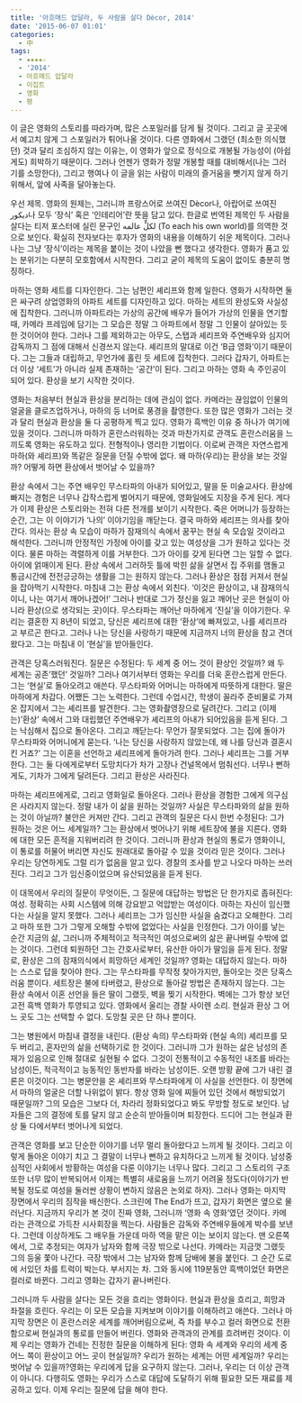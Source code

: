 ```yaml
---
title: '아흐매드 압달라, 두 사람을 살다 Dècor, 2014'
date: '2015-06-07 01:01'
categories:
  - 中
tags:
  - ★★★★☆
  - '2014'
  - 아흐매드 압달라
  - 이집트
  - 영화
  - 평
---
```


이 글은 영화의 스토리를 따라가며, 많은 스포일러를 담게 될 것이다. 그리고 글 곳곳에서 예고치 않게 그 스포일러가 튀어나올 것이다. 다른 영화에서 그랬던 (최소한 의식했던) 것과 달리 조심하지 않는 이유는, 이 영화가 앞으로 정식으로 개봉될 가능성이 (아쉽게도) 희박하기 때문이다. 그러나 언젠가 영화가 정말 개봉할 때를 대비해서(나는 그러기를 소망한다), 그리고 행여나 이 글을 읽는 사람이 미래의 즐거움을 뺏기지 않게 하기 위해서, 앞에 사족을 달아놓는다.

우선 제목. 영화의 원제는, 그러니까 프랑스어로 쓰여진 Dècor나, 아랍어로 쓰여진 ديكور나 모두 ‘장식’ 혹은 ‘인테리어’란 뜻을 담고 있다. 한글로 번역된 제목인 두 사람을 살다는 티저 포스터에 실린 문구인 لكلٍّ عالمه (To each his own world)를 의역한 것으로 보인다. 확실히 전자보다는 후자가 영화의 내용을 이해하기 쉬운 제목이다. 그러나 나는 그냥 ‘장식’이라는 제목을 붙이는 것이 나았을 뻔 했다고 생각한다. 영화가 품고 있는 분위기는 다분히 모호함에서 시작한다. 그리고 굳이 제목의 도움이 없이도 충분히 명징하다.

마하는 영화 세트를 디자인한다. 그는 남편인 셰리프와 함께 일한다. 영화가 시작하면 둘은 싸구려 상업영화의 아파트 세트를 디자인하고 있다. 마하는 세트의 완성도와 사실성에 집착한다. 그러니까 아파트라는 가상의 공간에 배우가 들어가 가상의 인물을 연기할 때, 카메라 프레임에 담기는 그 모습은 정말 그 아파트에서 정말 그 인물이 살아있는 듯한 것이어야 한다. 그러나 그를 제외하고는 아무도, 스탭과 셰리프와 주연배우와 심지어 감독까지 그 점에 대해서 신경쓰지 않는다. 셰리프의 말대로 이건 ‘B급 영화’이기 때문이다. 그는 그들과 대립하고, 무언가에 홀린 듯 세트에 집착한다. 그러다 갑자기, 아파트는 더 이상 ‘세트’가 아니라 실제 존재하는 ‘공간’이 된다. 그리고 마하는 영화 속 주인공이 되어 있다. 환상을 보기 시작한 것이다.

영화는 처음부터 현실과 환상을 분리하는 데에 관심이 없다. 카메라는 끊임없이 인물의 얼굴을 클로즈업하거나, 마하의 등 너머로 풍경을 촬영한다. 또한 많은 영화가 그러는 것과 달리 현실과 환상을 둘 다 공평하게 찍고 있다. 영화가 흑백인 이유 중 하나가 여기에 있을 것이다. 그러니까 마하가 혼란스러워하는 것과 마찬가지로 관객도 혼란스러움을 느끼도록 영화는 유도하고 있다. 전형적이나 영리한 기법이다. 이로써 관객은 자연스럽게 마하(와 셰리프)와 똑같은 질문을 던질 수밖에 없다. 왜 마하(우리)는 환상을 보는 것일까? 어떻게 하면 환상에서 벗어날 수 있을까?

환상 속에서 그는 주연 배우인 무스타파의 아내가 되어있고, 딸을 둔 미술교사다. 환상에 빠지는 경험은 너무나 갑작스럽게 벌어지기 때문에, 영화일에도 지장을 주게 된다. 게다가 이제 환상은 스토리와는 전혀 다른 전개를 보이기 시작한다. 죽은 어머니가 등장하는 순간, 그는 이 이야기가 ‘나의’ 이야기임을 깨닫는다. 결국 마하와 셰리프는 의사를 찾아간다. 의사는 환상 속 모습이 마하가 잠재의식 속에서 꿈꾸는 현실 속 모습일 것이라고 해석한다. 그러니까 안정적인 가정에 아이를 갖고 있는 여성상을 그가 원하고 있다는 것이다. 물론 마하는 격렬하게 이를 거부한다. 그가 아이를 갖게 된다면 그는 일할 수 없다. 아이에 얽매이게 된다. 환상 속에서 그러하듯 틀에 박힌 삶을 살면서 집 주위를 맴돌고 통금시간에 전전긍긍하는 생활을 그는 원하지 않는다. 그러나 환상은 점점 커져서 현실을 잡아먹기 시작한다. 마침내 그는 환상 속에서 외친다. ‘이것은 환상이고, 내 잠재의식이니, 나는 여기서 깨어나겠어!’ 그러나 반대로 그가 정신을 잃고 깨어난 곳은 현실이 아니라 환상(으로 생각되는 곳)이다. 무스타파는 깨어난 마하에게 ‘진실’을 이야기한다. 우리는 결혼한 지 8년이 되었고, 당신은 셰리프에 대한 ‘환상’에 빠져있고, 나를 셰리프라고 부르곤 한다고. 그러나 나는 당신을 사랑하기 때문에 지금까지 너의 환상을 참고 견뎌왔다고. 그는 마침내 이 ‘현실’을 받아들인다.

관객은 당혹스러워진다. 질문은 수정된다: 두 세계 중 어느 것이 환상인 것일까? 왜 두 세계는 공존’했던’ 것일까? 그러나 여기서부터 영화는 우리를 더욱 혼란스럽게 만든다. 그는 ‘현실’로 돌아오려고 애쓴다. 무스타파와 어머니는 마하에게 따뜻하게 대한다. 딸은 마하에게 차갑다. 어쨌든 그는 노력한다. 그런데 수업시간, 학생이 꼴라주 준비물로 가져온 잡지에서 그는 셰리프를 발견한다. 그는 영화촬영장으로 달려간다. 그리고 (이제는)’환상’ 속에서 그와 대립했던 주연배우가 셰리프의 아내가 되어있음을 듣게 된다. 그는 낙심해서 집으로 돌아온다. 그리고 깨닫는다: 무언가 잘못되었다. 그는 집에 돌아가 무스타파와 어머니에게 묻는다. ‘나는 당신을 사랑하지 않았는데, 왜 나를 당신과 결혼시킨 거죠?’ 그는 이혼을 선언하고 셰리프에게 돌아가려 한다. 그러나 셰리프는 그를 거부한다. 그는 둘 다에게로부터 도망치다가 차가 고장나 건널목에서 멈춰선다. 너무나 뻔하게도, 기차가 그에게 달려든다. 그리고 환상은 사라진다.

마하는 셰리프에게로, 그리고 영화일로 돌아온다. 그러나 환상을 경험한 그에게 의구심은 사라지지 않는다. 정말 내가 이 삶을 원하는 것일까? 사실은 무스타파와의 삶을 원하는 것이 아닐까? 불안은 커져만 간다. 그리고 관객의 질문은 다시 한번 수정된다: 그가 원하는 것은 어느 세계일까? 그는 환상에서 벗어나기 위해 세트장에 불을 지른다. 영화에 대한 모든 흔적을 지워버리려 한 것이다. 그러니까 환상과 현실의 통로가 영화이니, 이 통로를 허물어 버리면 자신도 원래대로 돌아갈 수 있을 것이라 믿은 것이다. 그러나 우리는 당연하게도 그럴 리가 없음을 알고 있다. 경찰의 조사를 받고 나오다 마하는 쓰러진다. 그리고 그가 임신중이었으며 유산되었음을 듣게 된다.

이 대목에서 우리의 질문이 무엇이든, 그 질문에 대답하는 방법은 단 한가지로 좁혀진다: 여성. 정확히는 사회 시스템에 의해 강요받고 억압받는 여성이다. 마하는 자신이 임신했다는 사실을 알지 못했다. 그러나 셰리프는 그가 임신한 사실을 숨겼다고 오해한다. 그리고 마하 또한 그가 그렇게 오해할 수밖에 없었다는 사실을 인정한다. 그가 아이를 낳는 순간 지금의 삶, 그러니까 주체적이고 적극적인 여성으로써의 삶은 끝나버릴 수밖에 없는 것이다. 그런데 퇴원하던 그는 간호사로부터, 유산한 아이가 딸임을 듣게 된다. 정말로, 환상은 그의 잠재의식에서 희망하던 세계인 것일까? 영화는 대답하지 않는다. 마하는 스스로 답을 찾아야 한다. 그는 무스타파를 무작정 찾아가지만, 돌아오는 것은 당혹스러움 뿐이다. 세트장은 불에 타버렸고, 환상으로 돌아갈 방법은 존재하지 않는다. 그는 환상 속에서 이혼 선언을 들은 딸이 그랬듯, 벽을 찢기 시작한다. 벽에는 그가 항상 보던 고전 흑백 영화가 투영되고 있다. 영화에서 울리는 경찰 사이렌 소리. 현실과 환상 그 어느 곳도 그는 선택할 수 없다. 도망칠 곳은 단 하나 뿐이다.

그는 병원에서 마침내 결정을 내린다. (환상 속의) 무스타파와 (현실 속의) 셰리프를 모두 버리고, 혼자만의 삶을 선택하기로 한 것이다. 그러니까 그가 원하는 삶은 남성의 존재가 있음으로 인해 절대로 실현될 수 없다. 그것이 전통적이고 수동적인 내조를 바라는 남성이든, 적극적이고 능동적인 동반자를 바라는 남성이든. 오랜 방황 끝에 그가 내린 결론은 이것이다. 그는 병문안을 온 셰리프와 무스타파에게 이 사실을 선언한다. 이 장면에서 마하의 얼굴은 더할 나위없이 밝다. 항상 영화 일에 찌들어 있던 것에서 해방되었기 때문일까? 그의 모습은 그보다 더, 차라리 정화되었다고 봐도 무방할 정도로 보인다. 남자들은 그의 결정에 토를 달지 않고 순순히 받아들이며 퇴장한다. 드디어 그는 현실과 환상 둘 다에서부터 벗어나게 되었다.

관객은 영화를 보고 단순한 이야기를 너무 멀리 돌아왔다고 느끼게 될 것이다. 그리고 이렇게 돌아온 이야기 치고 그 결말이 너무나 뻔하고 유치하다고 느끼게 될 것이다. 남성중심적인 사회에서 방황하는 여성을 다룬 이야기는 너무나 많다. 그리고 그 스토리의 구조 또한 너무 많이 반복되어서 이제는 특별히 새로움을 느끼기 어려울 정도다(이야기가 반복될 정도로 여성을 둘러싼 상황이 변하지 않음은 논외로 하자). 그러나 영화는 마지막 장면에서 우리의 짐작을 배신한다. 스크린에 The End가 뜨고, 갑자기 화면은 옆으로 물러난다. 지금까지 우리가 본 것이 진짜 영화, 그러니까 ‘영화 속 영화’였던 것이다. 카메라는 관객으로 가득찬 시사회장을 찍는다. 사람들은 감독와 주연배우들에게 박수를 보낸다. 그런데 이상하게도 그 배우들 가운데 마하 역을 맡은 이는 보이지 않는다. 맨 오른쪽에서, 그로 추정되는 여자가 남자와 함께 극장 밖으로 나선다. 카메라는 지금껏 그랬듯 그의 등울 쫓아 나간다. 극장 밖에서 그는 남자와 함께 담배에 불을 붙인다. 그 순간 도로에 서있던 차를 트럭이 박는다. 부서지는 차. 그와 동시에 119분동안 흑백이었던 화면은 컬러로 바뀐다. 그리고 영화는 갑자기 끝나버린다.

그러니까 두 사람을 살다는 모든 것을 흐리는 영화이다. 현실과 환상을 흐리고, 희망과 좌절을 흐린다. 우리는 이 모든 모습을 지켜보며 이야기를 이해하려고 애쓴다. 그러나 마지막 장면은 이 혼란스러운 세계를 깨어버림으로써, 즉 차를 부수고 컬러 화면으로 전환함으로써 현실과의 통로를 만들어 버린다. 영화와 관객과의 관계를 흐려버린 것이다. 이제 우리는 영화가 건네는 진정한 질문을 이해하게 된다: 영화 속 세계와 우리의 세계 중 어느 쪽이 환상이고 어느 곳이 현실일까? 우리가 원하는 세계는 어떤 세계일까? 우리는 벗어날 수 있을까?영화는 우리에게 답을 요구하지 않는다. 그러나, 우리는 더 이상 관객이 아니다. 다행히도 영화는 우리가 스스로 대답에 도달하기 위해 필요한 모든 재료를 제공하고 있다. 이제 우리는 질문에 답을 해야 한다.
